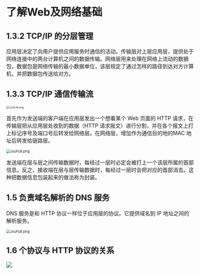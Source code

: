 # 了解Web及网络基础

## 1.3.2 TCP/IP 的分层管理

应用层决定了向用户提供应用服务时通信的活动。传输层对上层应用层，提供处于网络连接中的两台计算机之间的数据传输。网络层用来处理在网络上流动的数据包，数据包是网络传输的最小数据单位，该层规定了通过怎样的路径到达对方计算机，并把数据包传送给对方。

## 1.3.3 TCP/IP 通信传输流

<img src="https://s1.ax1x.com/2020/04/25/JsnY1P.png" alt="JsuFu8.png" style="zoom: 50%;" />

首先作为发送端的客户端在应用层发出一个想看某个 Web 页面的 HTTP 请求，在传输层把从应用层处收到的数据（HTTP 请求报文）进行分割，并在各个报文上打上标记序号及端口号后转发给网络层。在网络层，增加作为通信目的地的MAC 地址后转发给链路层。

<img src="https://s1.ax1x.com/2020/04/25/JsuFu8.png" alt="JsuFu8.png" style="zoom: 67%;" />

发送端在层与层之间传输数据时，每经过一层时必定会被打上一个该层所属的首部信息。反之，接收端在层与层传输数据时，每经过一层时会把对应的首部消去。这种把数据信息包装起来的做法称为封装。

## 1.5 负责域名解析的 DNS 服务

DNS 服务是和 HTTP 协议一样位于应用层的协议。它提供域名到 IP 地址之间的解析服务。

<img src="https://s1.ax1x.com/2020/04/25/JsjWVS.png" alt="JsuFu8.png" style="zoom: 67%;" />

## 1.6  个协议与 HTTP 协议的关系

![](https://s1.ax1x.com/2020/04/25/Jsv6JJ.png)